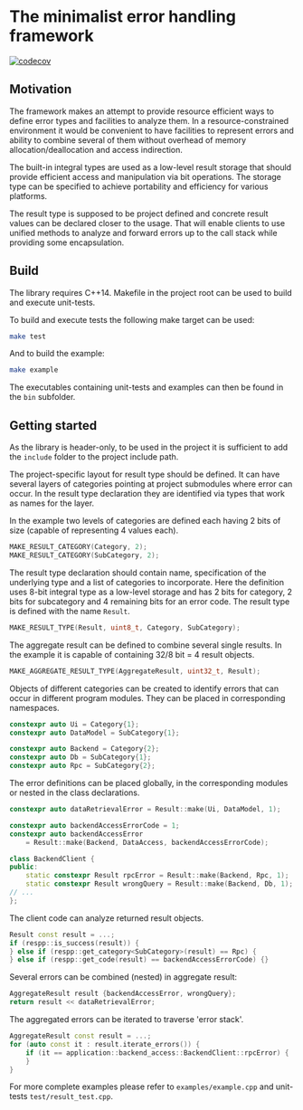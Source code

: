 # The minimalist error handling framework

[![codecov](https://codecov.io/gh/vvish/cpp_result/branch/master/graph/badge.svg)](https://codecov.io/gh/vvish/cpp_result)

## Motivation

The framework makes an attempt to provide resource efficient ways to define 
error types and facilities to analyze them. In a resource-constrained 
environment it would be convenient to have facilities to represent errors and 
ability to combine several of them without overhead of memory 
allocation/deallocation and access indirection.

The built-in integral types are used as a low-level result storage that should
provide efficient access and manipulation via bit operations. The storage type
can be specified to achieve portability and efficiency for various platforms.

The result type is supposed to be project defined and concrete result values
can be declared closer to the usage. That will enable clients to use unified
methods to analyze and forward errors up to the call stack while providing some
encapsulation.

## Build

The library requires C++14.
Makefile in the project root can be used to build and execute unit-tests.

To build and execute tests the following make target can be used:

```sh
make test
```

And to build the example:

```sh
make example
```

The executables containing unit-tests and examples can then be found in the
`bin` subfolder.

## Getting started

As the library is header-only, to be used in the project it is sufficient to add 
the `include` folder to the project include path.

The project-specific layout for result type should be defined.
It can have several layers of categories pointing at project submodules where
error can occur. In the result type declaration they are identified via
types that work as names for the layer.

In the example two levels of categories are defined each having 2 bits of size
(capable of representing 4 values each).
```c++
MAKE_RESULT_CATEGORY(Category, 2);
MAKE_RESULT_CATEGORY(SubCategory, 2);
```

The result type declaration should contain name, specification of the
underlying type and a list of categories to incorporate. Here the definition
uses 8-bit integral type as a low-level storage and has 2 bits for category, 2
bits for subcategory and 4 remaining bits for an error code.
The result type is defined with the name `Result`.

```c++
MAKE_RESULT_TYPE(Result, uint8_t, Category, SubCategory);
```
The aggregate result can be defined to combine several single results.
In the example it is capable of containing 32/8 bit = 4 result objects.

```c++
MAKE_AGGREGATE_RESULT_TYPE(AggregateResult, uint32_t, Result);
```

Objects of different categories can be created to identify errors that can
occur in different program modules. They can be placed in corresponding
namespaces.

```c++
constexpr auto Ui = Category{1};
constexpr auto DataModel = SubCategory{1};

constexpr auto Backend = Category{2};
constexpr auto Db = SubCategory{1};
constexpr auto Rpc = SubCategory{2};
```

The error definitions can be placed globally, in the corresponding modules
or nested in the class declarations.

```c++
constexpr auto dataRetrievalError = Result::make(Ui, DataModel, 1);

constexpr auto backendAccessErrorCode = 1;
constexpr auto backendAccessError
    = Result::make(Backend, DataAccess, backendAccessErrorCode);

class BackendClient {
public:
    static constexpr Result rpcError = Result::make(Backend, Rpc, 1);
    static constexpr Result wrongQuery = Result::make(Backend, Db, 1);
// ...
};
```

The client code can analyze returned result objects.

```c++
Result const result = ...;
if (respp::is_success(result)) {
} else if (respp::get_category<SubCategory>(result) == Rpc) {
} else if (respp::get_code(result) == backendAccessErrorCode) {}
```

Several errors can be combined (nested) in aggregate result:

```c++
AggregateResult result {backendAccessError, wrongQuery};
return result << dataRetrievalError;
```

The aggregated errors can be iterated to traverse 'error stack'.

```c++
AggregateResult const result = ...;
for (auto const it : result.iterate_errors()) {
    if (it == application::backend_access::BackendClient::rpcError) {
    }
}
```

For more complete examples please refer to `examples/example.cpp` 
and unit-tests `test/result_test.cpp`.